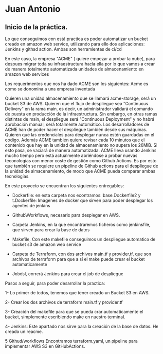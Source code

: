 # Juan Antonio

## Inicio de la práctica.

Lo que conseguimos con está practica es poder automatizar un bucket creado en amazon web service, utilizando para ello dos aplicaciones: Jenkins y githad action. Ambas son herramientas de ci/cd

En este caso, la empresa "ACME" ( quiere empezar a probar la nube), para despues migrar toda su infraestructura hacía ella por lo que vamos a crear de manera totalmente automatizada unidades de almacenamiento en amazon web services

Los requerimentos que nos ha dado ACME son los siguientes: Acme es como se donomina a una empresa inventada

Quieren una unidad almacenamiento que se llamará acme-storage, será un bucket S3 de AWS.
Quieren que el flujo de despliegue sea "Continuous Delivery" en la rama main, es decir, un administrador validará el comando de puesta en producción de la infraestructura.
Sin embargo, en otras ramas distintas de main, el despliegue será "Continuous Deployment" y no habrá aprobación manual, será totalmente automático.
Los desarrolladores de ACME han de poder hacer el despliegue también desde sus máquinas.
Quieren que las credenciales para desplegar nunca estén guardadas en el código.
Además ACME también quiere revisar cada 10 minutos que el contenido que hay en la unidad de almacenamiento no supera los 20MiB. Si esto pasa, se vaciará de manera automatizada.
ACME lleva usando Jenkins mucho tiempo pero está actualmente abriéndose a probar nuevas teconologías con menor coste de gestión como Github Actions. Es por esto que también se requiere un pipeline de Github actions para el despliegue de la unidad de almacenamiento, de modo que ACME pueda comparar ambas tecnologías.


En este proyecto se encuentran los siguientes entregables:

- Dockerfile: en esta carpeta nos econtramos:
    base.Dockerfile2 y t.Dockerfile: Imagenes de docker que sirven para poder desplegar los agentes de jenkins 

- Github\Workflows, necesario para desplegar en AWS.

- Carpeta Jenkins, en la que encontraremos ficheros como jenkinsfile, que sirven para crear la base de datos

- Makefile, Con este makefile conseguimos un despliegue automatico de bucket s3 de amazon web service

- Carpeta de Terraform, con dos archivos main.tf y provider,tf, que son archivos de terraform para que a sí el make puede crear el bucket automaticamente

- Jobdsl,  correrá Jenkins para crear el job de despliegue

Pasos a seguir, para poder desarrollar la practica:


1- Lo primer de todos, tenemos que tener creado un Bucket S3 en AWS.

2- Crear los dos archivos de terraform main.tf y provider.tf

3- Creación del makefile para que se pueda crar automaticamente el bucket, simplemente escribiendo make en nuestro terminal.

4- Jenkins: Este apartado nos sirve para la creación de la base de datos. He creado un reacme.


5 Githud/workflows Encontramos terraform.yaml, un pipeline para implementar AWS S3 en GitHubActions.



